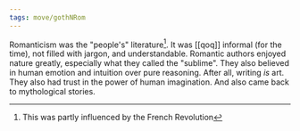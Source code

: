 ```yaml
---
tags: move/gothNRom 
---
```


Romanticism was the "people's" literature[^1]. It was [[qoq]] informal (for the time), not filled with jargon, and understandable. Romantic authors enjoyed nature greatly, especially what they called the "sublime". They also believed in human emotion and intuition over pure reasoning. After all, writing *is* art. They also had trust in the power of human imagination. And also came back to mythological stories. 

[^1]: This was partly influenced by the French Revolution